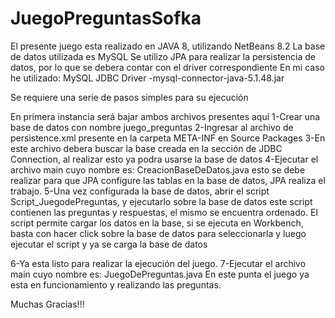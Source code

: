 # JuegoPreguntasSofka

El presente juego esta realizado en JAVA 8, utilizando NetBeans 8.2
La base de datos utilizada es MySQL
Se utilizo JPA para realizar la persistencia de datos, por lo que se debera contar con el driver correspondiente
En mi caso he utilizado: MySQL JDBC Driver -mysql-connector-java-5.1.48.jar

Se requiere una serie de pasos simples para su ejecución

En primera instancia será bajar ambos archivos presentes aquí
1-Crear una base de datos con nombre juego_preguntas
2-Ingresar al archivo de persistence.xml presente en la carpeta META-INF en Source Packages
3-En este archivo debera buscar la base creada en la sección de JDBC Connection, 
   al realizar esto ya podra usarse la base de datos
4-Ejecutar el archivo main cuyo nombre es: CreacionBaseDeDatos.java
   esto se debe realizar para que JPA configure las tablas en la base de datos, JPA realiza el trabajo.
5-Una vez configurada la base de datos, abrir el script  Script_JuegodePreguntas, y ejecutarlo sobre la base de datos
   este script contienen las preguntas y respuestas, el mismo se encuentra ordenado.
   El script permite cargar los datos en la base, si se ejecuta en Workbench, basta con hacer click sobre la base de datos
   para seleccionarla y luego ejecutar el script y ya se carga la base de datos
   
6-Ya esta listo para realizar la ejecución del juego. 
7-Ejecutar el archivo main cuyo nombre es: JuegoDePreguntas.java
  En este punta el juego ya esta en funcionamiento y realizando las preguntas.
  
  Muchas Gracias!!!


